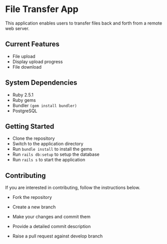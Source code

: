 # File Transfer App

This application enables users to transfer files back and forth from a remote web server.

## Current Features
* File upload
* Display upload progress
* File download

## System Dependencies
* Ruby 2.5.1
* Ruby gems
* Bundler `(gem install bundler)`
* PostgreSQL

## Getting Started
* Clone the repository
* Switch to the application directory
* Run `bundle install` to install the gems
* Run `rails db:setup` to setup the database
* Run `rails s` to start the application

## Contributing
If you are interested in contributing, follow the instructions below.

* Fork the repository

* Create a new branch

* Make your changes and commit them

* Provide a detailed commit description

* Raise a pull request against develop branch
